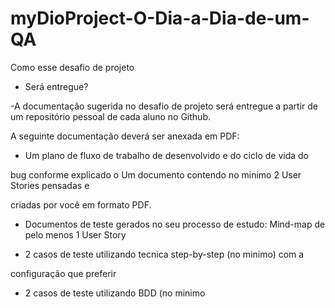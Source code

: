 # myDioProject-O-Dia-a-Dia-de-um-QA


Como esse desafio de projeto

- Será entregue?

-A documentação sugerida no desafio de projeto será entregue a partir de um repositório pessoal de cada aluno no Github.

A seguinte documentação deverá ser anexada em PDF:  

- Um plano de fluxo de trabalho de desenvolvido e do ciclo de vida do

bug conforme explicado o Um documento contendo no minimo 2 User Stories pensadas e

criadas por você em formato PDF.

- Documentos de teste gerados no seu processo de estudo: Mind-map de pelo menos 1 User Story

- 2 casos de teste utilizando tecnica step-by-step (no minimo) com a

configuração que preferir

- 2 casos de teste utilizando BDD (no minimo
